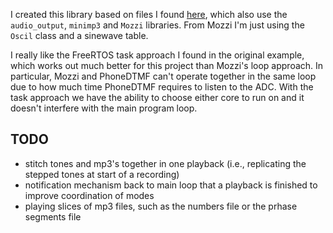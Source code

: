 I created this library based on files I found [here](https://github.com/atomic14/esp32-play-mp3-demo), which also use the `audio_output`, `minimp3` and `Mozzi` libraries. From Mozzi I'm just using the `Oscil` class and a sinewave table. 

I really like the FreeRTOS task approach I found in the original example, which works out much better for this project than Mozzi's loop approach. In particular, Mozzi and PhoneDTMF can't operate together in the same loop due to how much time PhoneDTMF requires to listen to the ADC. With the task approach we have the ability to choose either core to run on and it doesn't interfere with the main program loop. 

## TODO
* stitch tones and mp3's together in one playback (i.e., replicating the stepped tones at start of a recording)
* notification mechanism back to main loop that a playback is finished to improve coordination of modes
* playing slices of mp3 files, such as the numbers file or the prhase segments file
